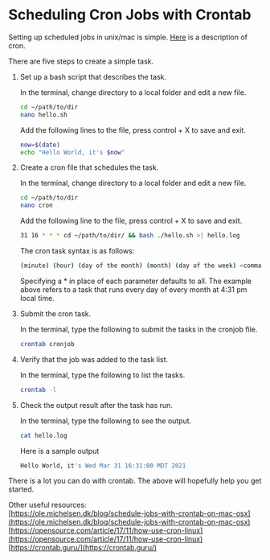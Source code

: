 # Scheduling Cron Jobs with Crontab

Setting up scheduled jobs in unix/mac is simple. [Here](https://www.example.com/) is a description of cron.   

There are five steps to create a simple task.  

1. Set up a bash script that describes the task.  

    In the terminal, change directory to a local folder and edit a new file.  

    ```bash
    cd ~/path/to/dir
    nano hello.sh
    ```

    Add the following lines to the file, press control + X to save and exit.  

    ```bash
    now=$(date)
    echo "Hello World, it's $now"
    ```

2. Create a cron file that schedules the task. 
 
    In the terminal, change directory to a local folder and edit a new file.  
    ```bash
    cd ~/path/to/dir
    nano cron
    ```
    Add the following line to the file, press control + X to save and exit.  
    ```bash
    31 16 * * * cd ~/path/to/dir/ && bash ./hello.sh >| hello.log
    ```
    The cron task syntax is as follows: 
    ```bash
    (minute) (hour) (day of the month) (month) (day of the week) <command>   
    ```
    
    Specifying a * in place of each parameter defaults to all. The example above refers to a task that runs every day of every month at 4:31 pm local time.  

3. Submit the cron task.  

    In the terminal, type the following to submit the tasks in the cronjob file.  
    ```bash
    crontab cronjob
    ```

4. Verify that the job was added to the task list.  
 
    In the terminal, type the following to list the tasks.  
    ```bash
    crontab -l
    ```

5. Check the output result after the task has run.
  
    In the terminal, type the following to see the output.  
    ```bash
    cat hello.log
    ```
    Here is a sample output 
    ```bash
    Hello World, it's Wed Mar 31 16:31:00 MDT 2021
    ```

There is a lot you can do with crontab. The above will hopefully help you get started.  

Other useful resources:  
[https://ole.michelsen.dk/blog/schedule-jobs-with-crontab-on-mac-osx](https://ole.michelsen.dk/blog/schedule-jobs-with-crontab-on-mac-osx)  
[https://opensource.com/article/17/11/how-use-cron-linux](https://opensource.com/article/17/11/how-use-cron-linux)      
[https://crontab.guru/](https://crontab.guru/)  
